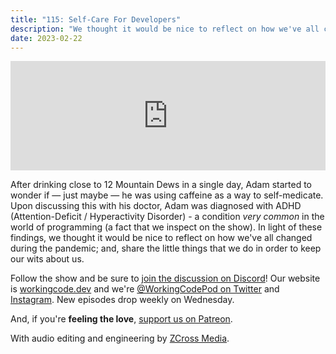 ```yaml
---
title: "115: Self-Care For Developers"
description: "We thought it would be nice to reflect on how we've all changed during the pandemic; and, share the little things that we do in order to keep our wits about us."
date: 2023-02-22
---
```


<iframe allow="autoplay *; encrypted-media *; fullscreen *; clipboard-write" frameborder="0" height="175" style="width:100%;max-width:900px;overflow:hidden;background:transparent;" sandbox="allow-forms allow-popups allow-same-origin allow-scripts allow-storage-access-by-user-activation allow-top-navigation-by-user-activation" src="https://embed.podcasts.apple.com/us/podcast/115-self-care-for-developers/id1544142288?i=1000601089781"></iframe>

After drinking close to 12 Mountain Dews in a single day, Adam started to wonder if — just maybe — he was using caffeine as a way to self-medicate. Upon discussing this with his doctor, Adam was diagnosed with ADHD (Attention-Deficit / Hyperactivity Disorder) - a condition _very common_ in the world of programming (a fact that we inspect on the show). In light of these findings, we thought it would be nice to reflect on how we've all changed during the pandemic; and, share the little things that we do in order to keep our wits about us.

Follow the show and be sure to [join the discussion on Discord][working-code-discord]! Our website is [workingcode.dev][working-code] and we're [@WorkingCodePod on Twitter][working-code-twitter] and [Instagram][working-code-instagram]. New episodes drop weekly on Wednesday.

And, if you're **feeling the love**, [support us on Patreon][working-code-patreon].

[working-code]: https://workingcode.dev/
[working-code-discord]: https://workingcode.dev/discord/
[working-code-instagram]: https://www.instagram.com/workingcodepod/
[working-code-patreon]: https://www.patreon.com/workingcodepod
[working-code-twitter]: https://twitter.com/WorkingCodePod

With audio editing and engineering by [ZCross Media](https://www.zcross.media/).
